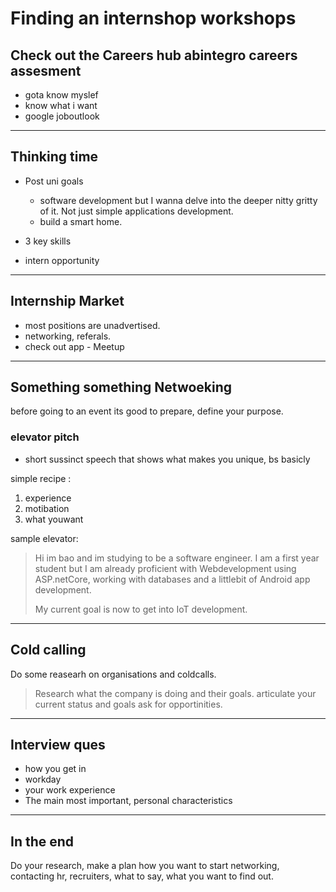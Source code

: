 # Finding an internshop workshops


## Check out the Careers hub abintegro careers assesment

- gota know myslef
- know what i want 
- google joboutlook

---

## Thinking time

- Post uni goals
  - software development but I wanna delve into the deeper nitty gritty of it. Not just simple applications development.
  - build a smart home.

- 3 key skills

- intern opportunity 

---

## Internship Market

- most positions are unadvertised.
- networking, referals.
- check out app - Meetup

---

## Something something Netwoeking

before going to an event its good to prepare, define your purpose.

### elevator pitch

- short sussinct speech that shows what makes you unique, bs basicly

simple recipe :

1. experience
1. motibation
1. what youwant

sample elevator:

> Hi im bao and im studying to be a software engineer. I am a first year student but I am already proficient with Webdevelopment using ASP.netCore, working with databases and a littlebit of Android app development.
> 
> My current goal is now to get into IoT development.

---
 ## Cold calling

Do some reasearh on organisations and coldcalls.

> Research what the company is doing and their goals. articulate your current status and goals ask for opportinities.

---

## Interview ques

- how you get in
- workday
- your work experience
- The main most important, personal characteristics

---

## In the end

Do your research, make a plan how you want to start networking, contacting hr, recruiters, what to say, what you want to find out.
